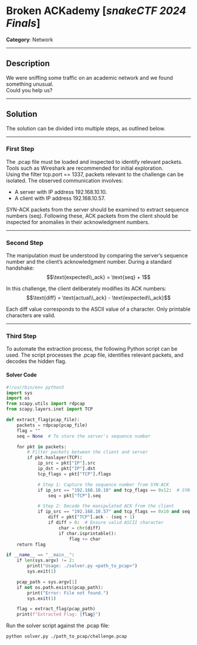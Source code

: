 # Broken ACKademy  [_snakeCTF 2024 Finals_]

**Category**: Network

---

## Description  

We were sniffing some traffic on an academic network and we found something unusual. \
Could you help us?

---

## Solution  

The solution can be divided into multiple steps, as outlined below.

---

### First Step  

The .pcap file must be loaded and inspected to identify relevant packets. Tools such as Wireshark are recommended for initial exploration.  
Using the filter tcp.port == 1337, packets relevant to the challenge can be isolated. The observed communication involves:  

- A server with IP address 192.168.10.10.  
- A client with IP address 192.168.10.57.  

SYN-ACK packets from the server should be examined to extract sequence numbers (seq). Following these, ACK packets from the client should be inspected for anomalies in their acknowledgment numbers.

---

### Second Step  

The manipulation must be understood by comparing the server’s sequence number and the client’s acknowledgment number. During a standard handshake:  
$$\text{expected\\_ack} = \text{seq} + 1$$

In this challenge, the client deliberately modifies its ACK numbers:
$$\text{diff} = \text{actual\\_ack} - \text{expected\\_ack}$$

Each diff value corresponds to the ASCII value of a character. Only printable characters are valid.

---

### Third Step  

To automate the extraction process, the following Python script can be used. The script processes the .pcap file, identifies relevant packets, and decodes the hidden flag.  

#### Solver Code  

```python
#!/usr/bin/env python3
import sys
import os
from scapy.utils import rdpcap
from scapy.layers.inet import TCP

def extract_flag(pcap_file):
    packets = rdpcap(pcap_file)
    flag = ""
    seq = None  # To store the server's sequence number

    for pkt in packets:
        # Filter packets between the client and server
        if pkt.haslayer(TCP):
            ip_src = pkt["IP"].src
            ip_dst = pkt["IP"].dst
            tcp_flags = pkt["TCP"].flags

            # Step 1: Capture the sequence number from SYN-ACK
            if ip_src == "192.168.10.10" and tcp_flags == 0x12:  # SYN-ACK
                seq = pkt["TCP"].seq

            # Step 2: Decode the manipulated ACK from the client
            if ip_src == "192.168.10.57" and tcp_flags == 0x10 and seq is not None:
                diff = pkt["TCP"].ack - (seq + 1)
                if diff > 0:  # Ensure valid ASCII character
                    char = chr(diff)
                    if char.isprintable():
                        flag += char
    return flag

if __name__ == "__main__":
    if len(sys.argv) != 2:
        print("Usage: ./solver.py <path_to_pcap>")
        sys.exit(1)

    pcap_path = sys.argv[1]
    if not os.path.exists(pcap_path):
        print("Error: File not found.")
        sys.exit(1)

    flag = extract_flag(pcap_path)
    print(f"Extracted Flag: {flag}")

```

Run the solver script against the .pcap file:

```bash
python solver.py ./path_to_pcap/challenge.pcap
```
